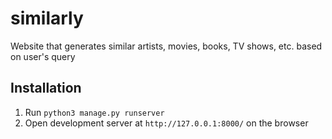 # similarly
Website that generates similar artists, movies, books, TV shows, etc. based on user's query

## Installation
1. Run `python3 manage.py runserver`
2. Open development server at `http://127.0.0.1:8000/` on the browser 
